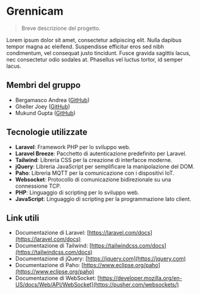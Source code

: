 # Grennicam

> Breve descrizione del progetto.

Lorem ipsum dolor sit amet, consectetur adipiscing elit. Nulla dapibus tempor magna ac eleifend. Suspendisse efficitur eros sed nibh condimentum, vel consequat justo tincidunt. Fusce gravida sagittis lacus, nec consectetur odio sodales at. Phasellus vel luctus tortor, id semper lacus.

## Membri del gruppo

- Bergamasco Andrea ([GitHub](https://github.com/bergamasco02))
- Gheller Joey ([GitHub](https://github.com/JoeyGheller04))
- Mukund Gupta ([GitHub](https://github.com/gupta-mukund))

## Tecnologie utilizzate

- **Laravel**: Framework PHP per lo sviluppo web.
- **Laravel Breeze**: Pacchetto di autenticazione predefinito per Laravel.
- **Tailwind**: Libreria CSS per la creazione di interfacce moderne.
- **jQuery**: Libreria JavaScript per semplificare la manipolazione del DOM.
- **Paho**: Libreria MQTT per la comunicazione con i dispositivi IoT.
- **Websocket**: Protocollo di comunicazione bidirezionale su una connessione TCP.
- **PHP**: Linguaggio di scripting per lo sviluppo web.
- **JavaScript**: Linguaggio di scripting per la programmazione lato client.

## Link utili

- Documentazione di Laravel: [https://laravel.com/docs](https://laravel.com/docs)
- Documentazione di Tailwind: [https://tailwindcss.com/docs](https://tailwindcss.com/docs)
- Documentazione di jQuery: [https://jquery.com](https://jquery.com)
- Documentazione di Paho: [https://www.eclipse.org/paho](https://www.eclipse.org/paho)
- Documentazione di WebSocket: [https://developer.mozilla.org/en-US/docs/Web/API/WebSocket](https://pusher.com/websockets/)
